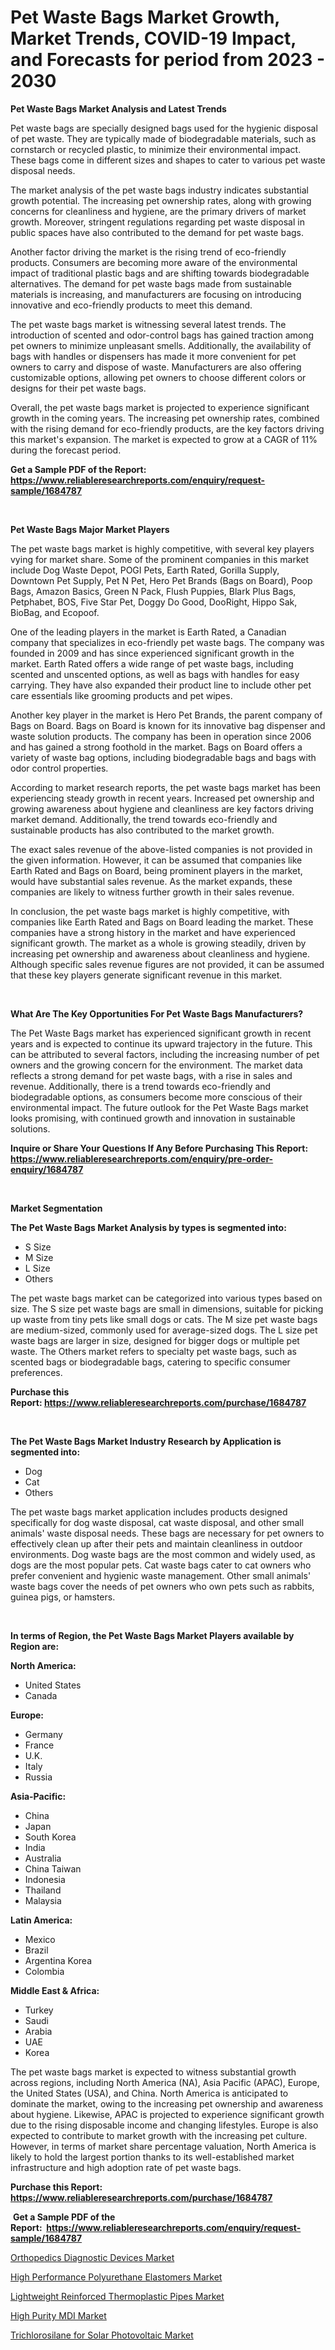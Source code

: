 <p><h1>Pet Waste Bags Market Growth, Market Trends, COVID-19 Impact, and Forecasts for period from 2023 - 2030</h1></p><p><strong>Pet Waste Bags Market Analysis and Latest Trends</strong></p>
<p><p>Pet waste bags are specially designed bags used for the hygienic disposal of pet waste. They are typically made of biodegradable materials, such as cornstarch or recycled plastic, to minimize their environmental impact. These bags come in different sizes and shapes to cater to various pet waste disposal needs.</p><p>The market analysis of the pet waste bags industry indicates substantial growth potential. The increasing pet ownership rates, along with growing concerns for cleanliness and hygiene, are the primary drivers of market growth. Moreover, stringent regulations regarding pet waste disposal in public spaces have also contributed to the demand for pet waste bags.</p><p>Another factor driving the market is the rising trend of eco-friendly products. Consumers are becoming more aware of the environmental impact of traditional plastic bags and are shifting towards biodegradable alternatives. The demand for pet waste bags made from sustainable materials is increasing, and manufacturers are focusing on introducing innovative and eco-friendly products to meet this demand.</p><p>The pet waste bags market is witnessing several latest trends. The introduction of scented and odor-control bags has gained traction among pet owners to minimize unpleasant smells. Additionally, the availability of bags with handles or dispensers has made it more convenient for pet owners to carry and dispose of waste. Manufacturers are also offering customizable options, allowing pet owners to choose different colors or designs for their pet waste bags.</p><p>Overall, the pet waste bags market is projected to experience significant growth in the coming years. The increasing pet ownership rates, combined with the rising demand for eco-friendly products, are the key factors driving this market's expansion. The market is expected to grow at a CAGR of 11% during the forecast period.</p></p>
<p><strong>Get a Sample PDF of the Report:&nbsp; <a href="https://www.reliableresearchreports.com/enquiry/request-sample/1684787">https://www.reliableresearchreports.com/enquiry/request-sample/1684787</a></strong></p>
<p>&nbsp;</p>
<p><strong>Pet Waste Bags Major Market Players</strong></p>
<p><p>The pet waste bags market is highly competitive, with several key players vying for market share. Some of the prominent companies in this market include Dog Waste Depot, POGI Pets, Earth Rated, Gorilla Supply, Downtown Pet Supply, Pet N Pet, Hero Pet Brands (Bags on Board), Poop Bags, Amazon Basics, Green N Pack, Flush Puppies, Blark Plus Bags, Petphabet, BOS, Five Star Pet, Doggy Do Good, DooRight, Hippo Sak, BioBag, and Ecopoof.</p><p>One of the leading players in the market is Earth Rated, a Canadian company that specializes in eco-friendly pet waste bags. The company was founded in 2009 and has since experienced significant growth in the market. Earth Rated offers a wide range of pet waste bags, including scented and unscented options, as well as bags with handles for easy carrying. They have also expanded their product line to include other pet care essentials like grooming products and pet wipes.</p><p>Another key player in the market is Hero Pet Brands, the parent company of Bags on Board. Bags on Board is known for its innovative bag dispenser and waste solution products. The company has been in operation since 2006 and has gained a strong foothold in the market. Bags on Board offers a variety of waste bag options, including biodegradable bags and bags with odor control properties.</p><p>According to market research reports, the pet waste bags market has been experiencing steady growth in recent years. Increased pet ownership and growing awareness about hygiene and cleanliness are key factors driving market demand. Additionally, the trend towards eco-friendly and sustainable products has also contributed to the market growth.</p><p>The exact sales revenue of the above-listed companies is not provided in the given information. However, it can be assumed that companies like Earth Rated and Bags on Board, being prominent players in the market, would have substantial sales revenue. As the market expands, these companies are likely to witness further growth in their sales revenue.</p><p>In conclusion, the pet waste bags market is highly competitive, with companies like Earth Rated and Bags on Board leading the market. These companies have a strong history in the market and have experienced significant growth. The market as a whole is growing steadily, driven by increasing pet ownership and awareness about cleanliness and hygiene. Although specific sales revenue figures are not provided, it can be assumed that these key players generate significant revenue in this market.</p></p>
<p>&nbsp;</p>
<p><strong>What Are The Key Opportunities For Pet Waste Bags Manufacturers?</strong></p>
<p><p>The Pet Waste Bags market has experienced significant growth in recent years and is expected to continue its upward trajectory in the future. This can be attributed to several factors, including the increasing number of pet owners and the growing concern for the environment. The market data reflects a strong demand for pet waste bags, with a rise in sales and revenue. Additionally, there is a trend towards eco-friendly and biodegradable options, as consumers become more conscious of their environmental impact. The future outlook for the Pet Waste Bags market looks promising, with continued growth and innovation in sustainable solutions.</p></p>
<p><strong>Inquire or Share Your Questions If Any Before Purchasing This Report: <a href="https://www.reliableresearchreports.com/enquiry/pre-order-enquiry/1684787">https://www.reliableresearchreports.com/enquiry/pre-order-enquiry/1684787</a></strong></p>
<p>&nbsp;</p>
<p><strong>Market Segmentation</strong></p>
<p><strong>The Pet Waste Bags Market Analysis by types is segmented into:</strong></p>
<p><ul><li>S Size</li><li>M Size</li><li>L Size</li><li>Others</li></ul></p>
<p><p>The pet waste bags market can be categorized into various types based on size. The S size pet waste bags are small in dimensions, suitable for picking up waste from tiny pets like small dogs or cats. The M size pet waste bags are medium-sized, commonly used for average-sized dogs. The L size pet waste bags are larger in size, designed for bigger dogs or multiple pet waste. The Others market refers to specialty pet waste bags, such as scented bags or biodegradable bags, catering to specific consumer preferences.</p></p>
<p><strong>Purchase this Report:&nbsp;<a href="https://www.reliableresearchreports.com/purchase/1684787">https://www.reliableresearchreports.com/purchase/1684787</a></strong></p>
<p>&nbsp;</p>
<p><strong>The Pet Waste Bags Market Industry Research by Application is segmented into:</strong></p>
<p><ul><li>Dog</li><li>Cat</li><li>Others</li></ul></p>
<p><p>The pet waste bags market application includes products designed specifically for dog waste disposal, cat waste disposal, and other small animals' waste disposal needs. These bags are necessary for pet owners to effectively clean up after their pets and maintain cleanliness in outdoor environments. Dog waste bags are the most common and widely used, as dogs are the most popular pets. Cat waste bags cater to cat owners who prefer convenient and hygienic waste management. Other small animals' waste bags cover the needs of pet owners who own pets such as rabbits, guinea pigs, or hamsters.</p></p>
<p>&nbsp;</p>
<p><strong>In terms of Region, the Pet Waste Bags Market Players available by Region are:</strong></p>
<p>
    <p> <strong> North America: </strong>
        <ul>
            <li>United States</li>
            <li>Canada</li>
        </ul>
        </p> 
    <p> <strong> Europe: </strong>
        <ul>
            <li>Germany</li>
            <li>France</li>
            <li>U.K.</li>
            <li>Italy</li>
            <li>Russia</li>
        </ul>
        </p> 
    <p> <strong> Asia-Pacific: </strong>
        <ul>
            <li>China</li>
            <li>Japan</li>
            <li>South Korea</li>
            <li>India</li>
            <li>Australia</li>
            <li>China Taiwan</li>
            <li>Indonesia</li>
            <li>Thailand</li>
            <li>Malaysia</li>
        </ul>
        </p> 
    <p> <strong> Latin America: </strong>
        <ul>
            <li>Mexico</li>
            <li>Brazil</li>
            <li>Argentina Korea</li>
            <li>Colombia</li>
        </ul>
        </p> 
    <p> <strong> Middle East & Africa: </strong>
        <ul>
            <li>Turkey</li>
            <li>Saudi</li>
            <li>Arabia</li>
            <li>UAE</li>
            <li>Korea</li>
        </ul>
    </p>
    </p>
<p><p>The pet waste bags market is expected to witness substantial growth across regions, including North America (NA), Asia Pacific (APAC), Europe, the United States (USA), and China. North America is anticipated to dominate the market, owing to the increasing pet ownership and awareness about hygiene. Likewise, APAC is projected to experience significant growth due to the rising disposable income and changing lifestyles. Europe is also expected to contribute to market growth with the increasing pet culture. However, in terms of market share percentage valuation, North America is likely to hold the largest portion thanks to its well-established market infrastructure and high adoption rate of pet waste bags.</p></p>
<p><strong>Purchase this Report: <a href="https://www.reliableresearchreports.com/purchase/1684787">https://www.reliableresearchreports.com/purchase/1684787</a></strong></p>
<p>&nbsp;<strong>Get a Sample PDF of the Report:&nbsp;&nbsp;<a href="https://www.reliableresearchreports.com/enquiry/request-sample/1684787">https://www.reliableresearchreports.com/enquiry/request-sample/1684787</a></strong></p>
<p><strong></strong></p>
<p><p><a href="https://www.linkedin.com/pulse/orthopedics-diagnostic-devices-market-research-report/">Orthopedics Diagnostic Devices Market</a></p><p><a href="https://www.linkedin.com/pulse/high-performance-polyurethane-elastomers-market-research/">High Performance Polyurethane Elastomers Market</a></p><p><a href="https://www.linkedin.com/pulse/lightweight-reinforced-thermoplastic-pipes-market-size/">Lightweight Reinforced Thermoplastic Pipes Market</a></p><p><a href="https://medium.com/@lulukerluke/high-purity-mdi-market-trends-and-market-analysis-forecasted-for-period-2023-2030-a01bbd3d45a4">High Purity MDI Market</a></p><p><a href="https://medium.com/@cletaturner879789/trichlorosilane-for-solar-photovoltaic-market-competitive-analysis-market-trends-and-forecast-to-e4df2a3d34aa">Trichlorosilane for Solar Photovoltaic Market</a></p></p>